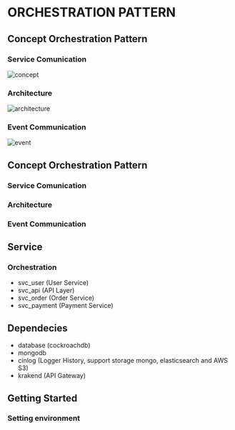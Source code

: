# ORCHESTRATION PATTERN

## Concept Orchestration Pattern
### Service Comunication
![concept](https://github.com/sofyan48/sagas-pattern/raw/master/docs/choreography/concept.png)

### Architecture
![architecture](https://github.com/sofyan48/sagas-pattern/raw/master/docs/choreography/architecture.png)

### Event Communication
![event](https://github.com/sofyan48/sagas-pattern/raw/master/docs/choreography/event.png)

## Concept Orchestration Pattern
### Service Comunication
### Architecture
### Event Communication

## Service
### Orchestration
- svc_user (User Service)
- svc_api (API Layer)
- svc_order (Order Service)
- svc_payment (Payment Service)

## Dependecies
- database (cockroachdb)
- mongodb
- cinlog (Logger History, support storage mongo, elasticsearch and AWS S3)
- krakend (API Gateway)

## Getting Started
### Setting environment